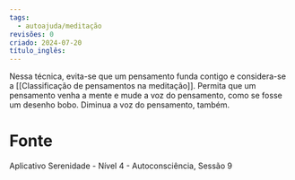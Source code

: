 ```yaml
---
tags:
  - autoajuda/meditação
revisões: 0
criado: 2024-07-20
título_inglês:
---
```

Nessa técnica, evita-se que um pensamento funda contigo e considera-se a [[Classificação de pensamentos na meditação]]. Permita que um pensamento venha a mente e mude a voz do pensamento, como se fosse um desenho bobo. Diminua a voz do pensamento, também.
# Fonte
Aplicativo Serenidade - Nível 4 - Autoconsciência, Sessão 9